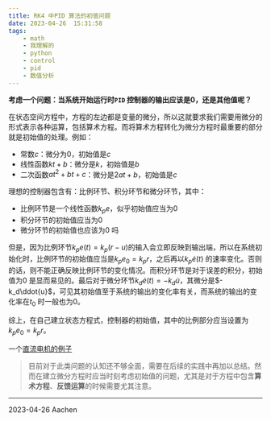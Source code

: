 ```yaml
---
title: RK4 中PID 算法的初值问题
date: 2023-04-26  15:31:58
tags:  
    - math  
    - 我理解的  
    - python  
    - control  
    - pid  
    - 数值分析  
---
```



**考虑一个问题：当系统开始运行时`PID` 控制器的输出应该是0，还是其他值呢？**   

<!-- more -->

在状态空间方程中，方程的左边都是变量的微分，所以这就要求我们需要用微分的形式表示各种运算，包括算术方程。而将算术方程转化为微分方程时最重要的部分就是初始值的处理。例如：  
  - 常数$c$：微分为$0$，初始值是$c$  
  - 线性函数$kt+b$：微分是$k$，初始值是$b$  
  - 二次函数$at^2+bt+c$：微分是$2at+b$，初始值是$c$  

理想的控制器包含有：比例环节、积分环节和微分环节，其中：  
  - 比例环节是一个线性函数$k_pe$，似乎初始值应当为$0$    
  - 积分环节的初始值应当为$0$  
  - 微分环节的初始值也应该为$0$ 吗

但是，因为比例环节$k_pe(t)=k_p(r-u)$的输入会立即反映到输出端，所以在系统初始化时，比例环节的初始值应当是$k_pe_0=k_pr$，之后再以$k_p\dot{e}(t)$ 的速率变化。否则的话，则不能正确反映比例环节的变化情况。而积分环节是对于误差的积分，初始值为$0$ 是显而易见的。最后对于微分环节$k_d\dot{e}(t)=-k_d\dot{u}$，其微分是$-k_d\ddot{u}$，可见其初始值至于系统的输出的变化率有关，而系统的输出的变化率在$t_0$ 时一般也为$0$。

综上，在自己建立状态方程式，控制器的初始值，其中的比例部分应当设置为$k_pe_0=k_pr$。   

一个[直流电机的例子](https://github.com/12Tall/yan_motor/blob/1858810c0ace5188a418b67fca3cd3128669263b/dc_motor_pid.ipynb)


> 目前对于此类问题的认知还不够全面，需要在后续的实践中再加以总结。然而在建立微分方程时应当时刻考虑初始值的问题，尤其是对于方程中包含**算术方程**、**反馈运算**的时候需要尤其注意。  

-----  
2023-04-26 Aachen  